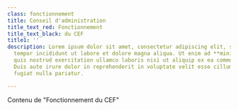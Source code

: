 ```yaml
---
class: fonctionnement
title: Conseil d'administration
title_text_red: Fonctionnement
title_text_black: du CEF
title1: ''
description: Lorem ipsum dolor sit amet, consectetur adipiscing elit, sed do eiusmod
  tempor incididunt ut labore et dolore magna aliqua. Ut enim ad **minim** veniam,
  quis nostrud exercitation ullamco laboris nisi ut aliquip ex ea commodo consequat.
  Duis aute irure dolor in reprehenderit in voluptate velit esse cillum dolore eu
  fugiat nulla pariatur.

---
```

Contenu de "Fonctionnement du CEF"